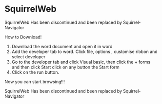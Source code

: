 # SquirrelWeb
SquirrelWeb Has been discontinued and been replaced by Squirrel-Navigator



How to Download! 


1. Download the word document and open it in word
2. Add the developer tab to word. Click file, options , customise ribbon and select developer
3. Go to the developer tab and click Visual basic, then click the + forms and then click Start click on any button the Start form
4. Click on the run button.


 Now you can start browsing!!!




SquirrelWeb Has been discontinued and been replaced by Squirrel-Navigator
